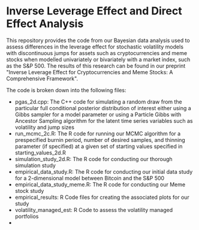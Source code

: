 # Inverse Leverage Effect and Direct Effect Analysis

This repository provides the code from our Bayesian data analysis used to assess differences in the leverage effect for stochastic volatility models with discontinuous jumps for assets such as cryptocurrencies and meme stocks when modelled univariately or bivariately with a market index, such as the S&P 500.  The results of this research can be found in our preprint "Inverse Leverage Effect for Cryptocurrencies and Meme Stocks: A Comprehensive Framework".  

The code is broken down into the following files:
- pgas_2d.cpp: The C++ code for simulating a random draw from the particular full conditional posterior distribution of interest either using a Gibbs sampler for a model parameter or using a Particle Gibbs with Ancestor Sampling algorithm for the latent time series variables such as volatility and jump sizes
- run_mcmc_2c.R: The R code for running our MCMC algorithm for a prespecified burnin period, number of desired samples, and thinning parameter (if specified) at a given set of starting values specified in starting_values_2d.R
- simulation_study_2d.R: The R code for conducting our thorough simulation study
- empirical_data_study.R: The R code for conducting our initial data study for a 2-dimensional model between Bitcoin and the S&P 500
- empirical_data_study_meme.R: The R code for conducting our Meme stock study
- empirical_results: R Code files for creating the associated plots for our study
- volatility_managed_est: R Code to assess the volatility managed portfolios
- 
